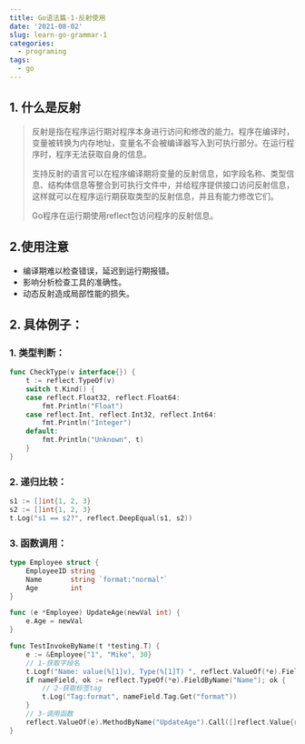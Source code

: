```yaml
---
title: Go语法篇-1-反射使用
date: '2021-08-02'
slug: learn-go-grammar-1
categories:
  - programing
tags:
  - go
---
```

## 1. 什么是反射

> 反射是指在程序运行期对程序本身进行访问和修改的能力。程序在编译时，变量被转换为内存地址，变量名不会被编译器写入到可执行部分。在运行程序时，程序无法获取自身的信息。
>
> 支持反射的语言可以在程序编译期将变量的反射信息，如字段名称、类型信息、结构体信息等整合到可执行文件中，并给程序提供接口访问反射信息，这样就可以在程序运行期获取类型的反射信息，并且有能力修改它们。
>
> Go程序在运行期使用reflect包访问程序的反射信息。

## 2.使用注意

- 编译期难以检查错误，延迟到运行期报错。
- 影响分析检查工具的准确性。
- 动态反射造成局部性能的损失。

## 2. 具体例子：

### 1. 类型判断：

```go
func CheckType(v interface{}) {
	t := reflect.TypeOf(v)
	switch t.Kind() {
	case reflect.Float32, reflect.Float64:
		fmt.Println("Float")
	case reflect.Int, reflect.Int32, reflect.Int64:
		fmt.Println("Integer")
	default:
		fmt.Println("Unknown", t)
	}
}
```

### 2. 递归比较：

```go
s1 := []int{1, 2, 3}
s2 := []int{1, 2, 3}
t.Log("s1 == s2?", reflect.DeepEqual(s1, s2))
```

### 3. 函数调用：

```go
type Employee struct {
	EmployeeID string
	Name       string `format:"normal"`
	Age        int
}

func (e *Employee) UpdateAge(newVal int) {
	e.Age = newVal
}

func TestInvokeByName(t *testing.T) {
	e := &Employee{"1", "Mike", 30}
    // 1-获取字段名
	t.Logf("Name: value(%[1]v), Type(%[1]T) ", reflect.ValueOf(*e).FieldByName("Name"))
	if nameField, ok := reflect.TypeOf(*e).FieldByName("Name"); ok {
		// 2-获取标签tag
        t.Log("Tag:format", nameField.Tag.Get("format"))
	}
    // 3-调用函数
	reflect.ValueOf(e).MethodByName("UpdateAge").Call([]reflect.Value{reflect.ValueOf(1)})
}
```

